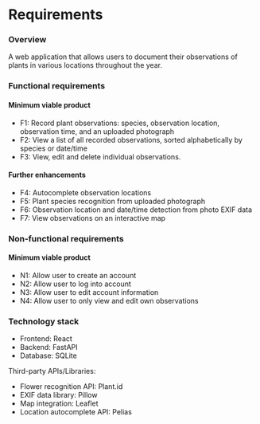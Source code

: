 # Requirements

### Overview

A web application that allows users to document their observations of plants in various locations throughout the year.

### Functional requirements

#### Minimum viable product

- F1: Record plant observations: species, observation location, observation time, and an uploaded photograph
- F2: View a list of all recorded observations, sorted alphabetically by species or date/time
- F3: View, edit and delete individual observations.

#### Further enhancements

- F4: Autocomplete observation locations
- F5: Plant species recognition from uploaded photograph
- F6: Observation location and date/time detection from photo EXIF data
- F7: View observations on an interactive map

### Non-functional requirements

#### Minimum viable product

- N1: Allow user to create an account
- N2: Allow user to log into account
- N3: Allow user to edit account information
- N4: Allow user to only view and edit own observations

### Technology stack

- Frontend: React
- Backend: FastAPI
- Database: SQLite

Third-party APIs/Libraries:

- Flower recognition API: Plant.id
- EXIF data library: Pillow
- Map integration: Leaflet
- Location autocomplete API: Pelias

## 